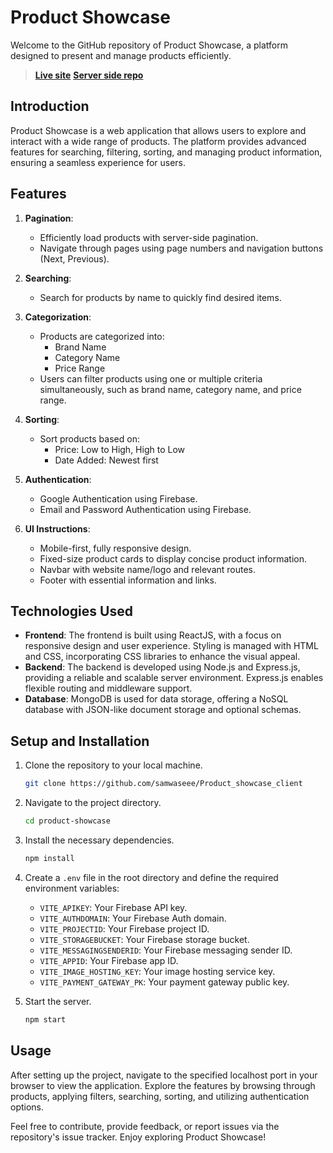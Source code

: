 # Product Showcase

Welcome to the GitHub repository of Product Showcase, a platform designed to present and manage products efficiently.  
> **[Live site](https://product-showcase-82903.web.app)**       **[Server side repo](https://github.com/samwaseee/Product_showcase_server)**

## Introduction
Product Showcase is a web application that allows users to explore and interact with a wide range of products. The platform provides advanced features for searching, filtering, sorting, and managing product information, ensuring a seamless experience for users.

## Features
1. **Pagination**: 
   - Efficiently load products with server-side pagination.
   - Navigate through pages using page numbers and navigation buttons (Next, Previous).

2. **Searching**:
   - Search for products by name to quickly find desired items.

3. **Categorization**:
   - Products are categorized into:
     - Brand Name
     - Category Name
     - Price Range
   - Users can filter products using one or multiple criteria simultaneously, such as brand name, category name, and price range.

4. **Sorting**:
   - Sort products based on:
     - Price: Low to High, High to Low
     - Date Added: Newest first

5. **Authentication**:
   - Google Authentication using Firebase.
   - Email and Password Authentication using Firebase.

6. **UI Instructions**:
   - Mobile-first, fully responsive design.
   - Fixed-size product cards to display concise product information.
   - Navbar with website name/logo and relevant routes.
   - Footer with essential information and links.

## Technologies Used
- **Frontend**: The frontend is built using ReactJS, with a focus on responsive design and user experience. Styling is managed with HTML and CSS, incorporating CSS libraries to enhance the visual appeal.
- **Backend**: The backend is developed using Node.js and Express.js, providing a reliable and scalable server environment. Express.js enables flexible routing and middleware support.
- **Database**: MongoDB is used for data storage, offering a NoSQL database with JSON-like document storage and optional schemas.

## Setup and Installation
1. Clone the repository to your local machine.
   ```bash
   git clone https://github.com/samwaseee/Product_showcase_client
   ```
2. Navigate to the project directory.
   ```bash
   cd product-showcase
   ```
3. Install the necessary dependencies.
   ```bash
   npm install
   ```
4. Create a `.env` file in the root directory and define the required environment variables:
   - `VITE_APIKEY`: Your Firebase API key.
   - `VITE_AUTHDOMAIN`: Your Firebase Auth domain.
   - `VITE_PROJECTID`: Your Firebase project ID.
   - `VITE_STORAGEBUCKET`: Your Firebase storage bucket.
   - `VITE_MESSAGINGSENDERID`: Your Firebase messaging sender ID.
   - `VITE_APPID`: Your Firebase app ID.
   - `VITE_IMAGE_HOSTING_KEY`: Your image hosting service key.
   - `VITE_PAYMENT_GATEWAY_PK`: Your payment gateway public key.

5. Start the server.
   ```bash
   npm start
   ```

## Usage
After setting up the project, navigate to the specified localhost port in your browser to view the application. Explore the features by browsing through products, applying filters, searching, sorting, and utilizing authentication options.

Feel free to contribute, provide feedback, or report issues via the repository's issue tracker. Enjoy exploring Product Showcase!